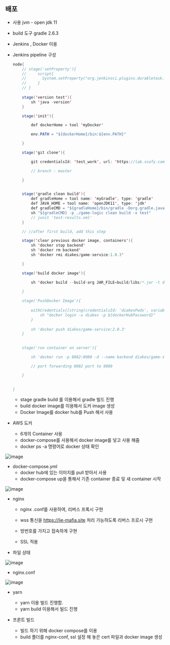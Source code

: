 ## 배포 

- 사용 jvm - open jdk 11

- build 도구 gradle 2.6.3

- Jenkins , Docker 이용 

- Jenkins pipeline 구성

  ```java
  node{
      // stage('setProperty'){
      //     script{
      //       System.setProperty("org.jenkinsci.plugins.durabletask.BourneShellScript.HEARTBEAT_CHECK_INTERVAL", "86400"); 
      //     }
      // }
      
      stage('version test'){
          sh 'java -version'
      }

      stage('init'){

          def dockerHome = tool 'myDocker'

          env.PATH = "${dockerHome}/bin:${env.PATH}"

      }

      stage('git clone'){

          git credentialsId: 'test_work', url: 'https://lab.ssafy.com/diakes'

          // branch : master

      }

      
      stage('gradle clean build'){
          def gradleHome = tool name: 'myGradle', type: 'gradle'
          def JAVA_HOME = tool name: 'openJDK11', type: 'jdk'
          def gradleCMD = "${gradleHome}/bin/gradle -Dorg.gradle.java.home=${JAVA_HOME}"
          sh "${gradleCMD} -p ./game-logic clean build -x test"
          // junit 'test-results.xml'
      }

      // //after first build, add this step

      stage('clear previous docker image, containers'){
          sh 'docker stop backend'
          sh 'docker rm backend'
          sh 'docker rmi diakes/game-service:1.0.3'

      }

      stage('build docker image'){

          sh 'docker build --build-arg JAR_FILE=build/libs/*.jar -t diakes/game-service:2.0.3 game-logic/. '

      }
      
      stage('PushDocker Image'){
      
          withCredentials([string(credentialsId: 'diakesPwds', variable: 'dockerHubPassword')]) {
              sh "docker login -u diakes -p ${dockerHubPassword}"
          }
          
          sh 'docker push diakes/game-service:2.0.3'
      }
      

      stage('run container on server'){

          sh 'docker run -p 8082:8080 -d --name backend diakes/game-service:2.0.3'

          // port forwarding 8082 port to 8080

      }
      

  }

  ```

  - stage gradle build 를 이용해서 gradle 빌드 진행
  - build docker image를 이용해서 도커 image 생성
  - Docker Image를 docker hub를 Push 해서  사용

- AWS 도커 

  - 6개의 Container 사용
  - docker-compose를 사용해서 docker image를 넣고 사용 해줌
  - docker ps -a 명령어로 docker 상태 확인 

 ![image](/uploads/f7df83f0ab7336647ec19d02fed63fc0/image.png)



- docker-compose.yml
  - docker hub에 있는 이미지를 pull 받아서 사용 
  - docker-compose up을 통해서 기존 container 종료 및 새 container 시작


![image](/uploads/9dd28ef06cc87ee4551128347cda976c/image.png)



- nginx

  - nginx .conf를 사용하여, 리버스 프록시 구현 

  - wss 통신을 https://lie-mafia.site 처리 가능하도록 리버스 프로시 구현

  - 방번호를 가지고 접속하게 구현

  - SSL 적용 

- 파일 상태

![image](/uploads/76be9f4e92fff0460fe93d55a5c63b02/image.png)

- nginx.conf

![image](/uploads/42950ebdcb54429c5fb64487ff853517/image.png)
    ​

- yarn

  - yarn 이용 빌드 진행함.
  - yarn build 이용해서 빌드 진행



- 프론트 빌드 
  - 빌드 하기 위해 docker compose를 이용 
  - build 폴더를 nginx-conf, ssl 설정 해 놓은 cert 파일과 docker image 생성

  
